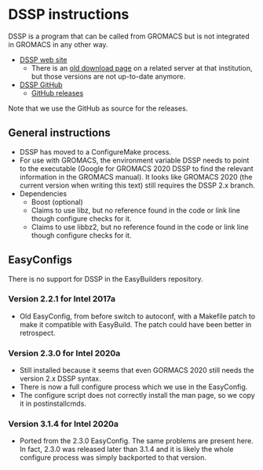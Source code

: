 # DSSP instructions

DSSP is a program that can be called from GROMACS but is not integrated in GROMACS 
in any other way.

  * [DSSP web site](https://swift.cmbi.umcn.nl/gv/dssp/)
      * There is an [old download page](ftp://ftp.cmbi.ru.nl/pub/software/dssp/) on 
        a related server at that institution, but those versions are not up-to-date
        anymore.
  * [DSSP GitHub](https://github.com/cmbi/dssp)
      * [GitHub releases](https://github.com/cmbi/dssp/releases)

Note that we use the GitHub as source for the releases.

## General instructions

  * DSSP has moved to a ConfigureMake process.
  * For use with GROMACS, the environment variable DSSP needs to point to the executable
    (Google for GROMACS 2020 DSSP to find the relevant information in the GROMACS manual).
    It looks like GROMACS 2020 (the current version when writing this text) still requires
    the DSSP 2.x branch.
  * Dependencies
      * Boost (optional)
      * Claims to use libz, but no reference found in the code or link line though 
        configure checks for it.
      * Claims to use libbz2, but no reference found in the code or link line though 
        configure checks for it.

## EasyConfigs

There is no support for DSSP in the EasyBuilders repository.

### Version 2.2.1 for Intel 2017a

  * Old EasyConfig, from before switch to autoconf, with a Makefile patch to make it
    compatible with EasyBuild. The patch could have been better in retrospect.

### Version 2.3.0 for Intel 2020a

  * Still installed because it seems that even GORMACS 2020 still needs the version 
    2.x DSSP syntax. 
  * There is now a full configure process which we use in the EasyConfig.
  * The configure script does not correctly install the man page, so we copy it
    in postinstallcmds.
    

### Version 3.1.4 for Intel 2020a

  * Ported from the 2.3.0 EasyConfig. The same problems are present here. In fact, 2.3.0 
    was released later than 3.1.4 and it is likely the whole configure process was
    simply backported to that version.
